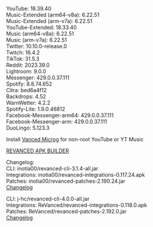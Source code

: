 YouTube: 18.39.40  
Music-Extended (arm64-v8a): 6.22.51  
Music-Extended (arm-v7a): 6.22.51  
YouTube-Extended: 18.33.40  
Music (arm64-v8a): 6.22.51  
Music (arm-v7a): 6.22.51  
Twitter: 10.10.0-release.0  
Twitch: 16.4.2  
TikTok: 31.5.3  
Reddit: 2023.39.0  
Lightroom: 9.0.0  
Messenger: 429.0.0.37.111  
Spotify: 8.8.74.652  
Citra: bed6a4f12  
Backdrops: 4.52  
WarnWetter: 4.2.2  
Spotify-Lite: 1.9.0.46812  
Facebook-Messenger-arm64: 429.0.0.37.111  
Facebook-Messenger-arm: 429.0.0.37.111  
DuoLingo: 5.123.3  

Install [Vanced Microg](https://github.com/TeamVanced/VancedMicroG/releases) for non-root YouTube or YT Music  

[REVANCED APK BUILDER](https://github.com/alsyundawy/revanced-apk-builder/)  

Changelog:  
CLI: inotia00/revanced-cli-3.1.4-all.jar  
Integrations: inotia00/revanced-integrations-0.117.24.apk  
Patches: inotia00/revanced-patches-2.190.24.jar  
[Changelog](https://github.com/inotia00/revanced-patches/releases/tag/v2.190.24)

CLI: j-hc/revanced-cli-4.0.0-all.jar  
Integrations: ReVanced/revanced-integrations-0.118.0.apk  
Patches: ReVanced/revanced-patches-2.192.0.jar  
[Changelog](https://github.com/ReVanced/revanced-patches/releases/tag/v2.192.0)  
